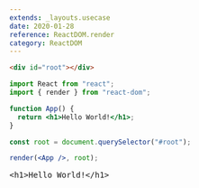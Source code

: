 ```yaml
---
extends: _layouts.usecase
date: 2020-01-28
reference: ReactDOM.render
category: ReactDOM
---
```


```html
<div id="root"></div>
```

```jsx
import React from "react";
import { render } from "react-dom";

function App() {
  return <h1>Hello World!</h1>;
}

const root = document.querySelector("#root");

render(<App />, root);
```

<pre class="output">
&lt;h1&gt;Hello World!&lt;/h1&gt;
</pre>
